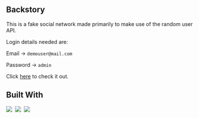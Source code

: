 ## Backstory
This is a fake social network made primarily to make use of the random user API.

Login details needed are:

Email -> `demouser@mail.com`

Password -> `admin`

Click [here](https://bernardoyewole.github.io/backstory/) to check it out.

## Built With
<p>
  <img src="https://img.shields.io/badge/code-javascript-informational?style=for-the-badge&logo=javascript&logoColor=white&color=2aa889"/>&nbsp;
  <img src="https://img.shields.io/badge/web-html-informational?style=for-the-badge&logo=html5&logoColor=white&color=2aa889"/>&nbsp;
  <img src="https://img.shields.io/badge/web-css-informational?style=for-the-badge&logo=css3&logoColor=white&color=2aa889"/>&nbsp;
</p>